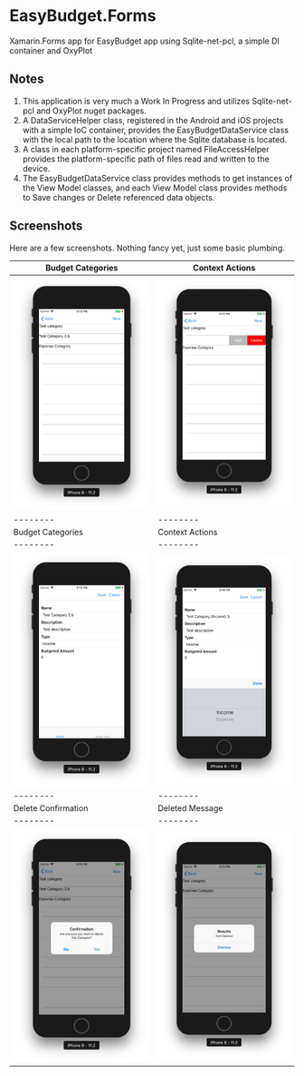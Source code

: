 # EasyBudget.Forms
Xamarin.Forms app for EasyBudget app using Sqlite-net-pcl, a simple DI container and OxyPlot

## Notes
1) This application is very much a Work In Progress and utilizes Sqlite-net-pcl and OxyPlot nuget packages.
2) A DataServiceHelper class, registered in the Android and iOS projects with a simple IoC container, provides the EasyBudgetDataService class with the local path to the location where the Sqlite database is located. 
3) A class in each platform-specific project named FileAccessHelper provides the platform-specific path of files read and written to the device.
4) The EasyBudgetDataService class provides methods to get instances of the View Model classes, and each View Model class provides methods to Save changes or Delete referenced data objects.

## Screenshots
Here are a few screenshots. Nothing fancy yet, just some basic plumbing.

Budget Categories | Context Actions
--------|--------
![Categories](./images/budget_categories_listview.png) | ![Context](./images/budget_categories_listview_contextactions.png)
--------|--------
Budget Categories | Context Actions
--------|--------
![Editor](./images/budget_category_editor.png) | ![Picker](./images/budget_category_edits_picker.png)
--------|--------
Delete Confirmation | Deleted Message
--------|--------
![Confirmation](./images/budget_category_delete_confirmation.png) | ![Message](./images/budget_category_deleted_message.png)

